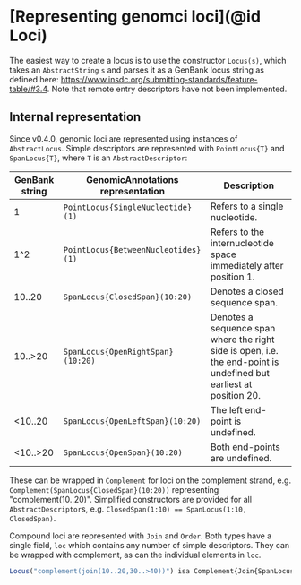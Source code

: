 # [Representing genomci loci](@id Loci)

The easiest way to create a locus is to use the constructor `Locus(s)`, which takes an `AbstractString` `s` and parses it as a GenBank locus string as defined here: https://www.insdc.org/submitting-standards/feature-table/#3.4. Note that remote entry descriptors have not been implemented.

## Internal representation
Since v0.4.0, genomic loci are represented using instances of `AbstractLocus`. Simple descriptors are represented with `PointLocus{T}` and `SpanLocus{T}`, where `T` is an `AbstractDescriptor`:

| GenBank string | GenomicAnnotations representation | Description |
| --- | --- | --- |
| 1   | `PointLocus{SingleNucleotide}(1)` | Refers to a single nucleotide. |
| 1^2 | `PointLocus{BetweenNucleotides}(1)` | Refers to the internucleotide space immediately after position 1. |
| 10..20 | `SpanLocus{ClosedSpan}(10:20)` | Denotes a closed sequence span. |
| 10..>20 | `SpanLocus{OpenRightSpan}(10:20)` | Denotes a sequence span where the right side is open, i.e. the end-point is undefined but earliest at position 20. |
| <10..20 | `SpanLocus{OpenLeftSpan}(10:20)` | The left end-point is undefined. |
| <10..>20 | `SpanLocus{OpenSpan}(10:20)` | Both end-points are undefined. |

These can be wrapped in `Complement` for loci on the complement strand, e.g. `Complement(SpanLocus{ClosedSpan}(10:20))` representing "complement(10..20)". Simplified constructors are provided for all `AbstractDescriptor`s, e.g. `ClosedSpan(1:10) == SpanLocus(1:10, ClosedSpan)`.

Compound loci are represented with `Join` and `Order`. Both types have a single field, `loc` which contains any number of simple descriptors. They can be wrapped with complement, as can the individual elements in `loc`.

```julia
Locus("complement(join(10..20,30..>40))") isa Complement{Join{SpanLocus{ClosedSpan}, SpanLocus{OpenRightSpan}}}
```
